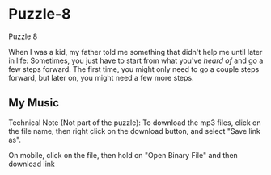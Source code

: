 # Puzzle-8
Puzzle 8

When I was a kid, my father told me something that didn't help me until later in life: Sometimes, you just have to start from what you've _heard of_ and go a few steps forward. The first time, you might only need to go a couple steps forward, but later on, you might need a few more steps. 

## My Music

Technical Note (Not part of the puzzle): To download the mp3 files, click on the file name, then right click on the download button, and select "Save link as".

On mobile, click on the file, then hold on "Open Binary File" and then download link
